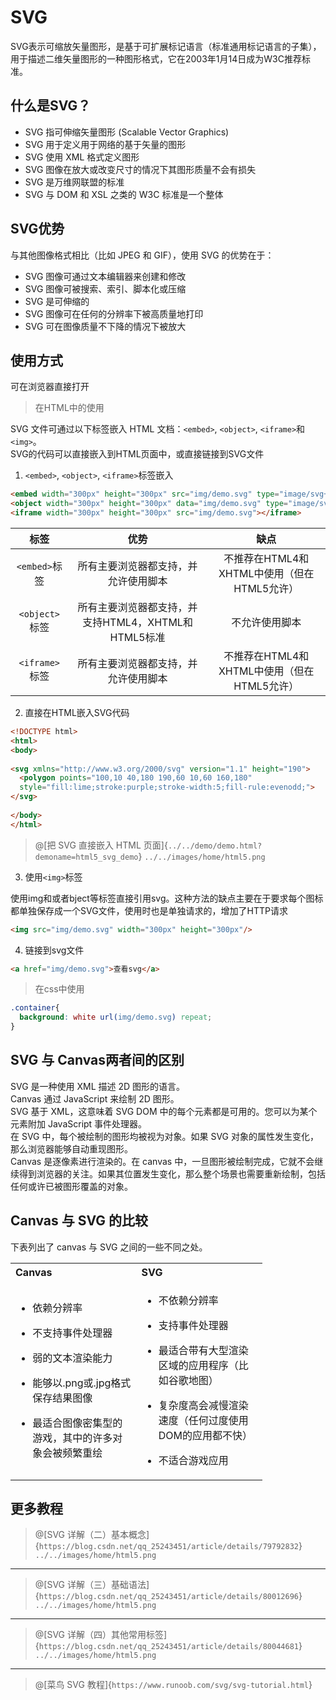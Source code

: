 # SVG

SVG表示可缩放矢量图形，是基于可扩展标记语言（标准通用标记语言的子集），用于描述二维矢量图形的一种图形格式，它在2003年1月14日成为W3C推荐标准。

## 什么是SVG？

* SVG 指可伸缩矢量图形 (Scalable Vector Graphics)
* SVG 用于定义用于网络的基于矢量的图形
* SVG 使用 XML 格式定义图形
* SVG 图像在放大或改变尺寸的情况下其图形质量不会有损失
* SVG 是万维网联盟的标准
* SVG 与 DOM 和 XSL 之类的 W3C 标准是一个整体

## SVG优势

与其他图像格式相比（比如 JPEG 和 GIF），使用 SVG 的优势在于：
* SVG 图像可通过文本编辑器来创建和修改
* SVG 图像可被搜索、索引、脚本化或压缩
* SVG 是可伸缩的
* SVG 图像可在任何的分辨率下被高质量地打印
* SVG 可在图像质量不下降的情况下被放大

## 使用方式

可在浏览器直接打开

> 在HTML中的使用

SVG 文件可通过以下标签嵌入 HTML 文档：`<embed>`, `<object>`, `<iframe>`和`<img>`。  
SVG的代码可以直接嵌入到HTML页面中，或直接链接到SVG文件

1. `<embed>`, `<object>`, `<iframe>`标签嵌入
```html
<embed width="300px" height="300px" src="img/demo.svg" type="image/svg+xml" />
<object width="300px" height="300px" data="img/demo.svg" type="image/svg+xml"></object>
<iframe width="300px" height="300px" src="img/demo.svg"></iframe>
```

标签 | 优势 | 缺点
:-: | :-: | :-:
`<embed>`标签 | 所有主要浏览器都支持，并允许使用脚本 | 不推荐在HTML4和XHTML中使用（但在HTML5允许）
`<object>`标签 | 所有主要浏览器都支持，并支持HTML4，XHTML和HTML5标准 | 不允许使用脚本
`<iframe>`标签 | 所有主要浏览器都支持，并允许使用脚本 | 不推荐在HTML4和XHTML中使用（但在HTML5允许）

2. 直接在HTML嵌入SVG代码

```html
<!DOCTYPE html>
<html>
<body>
 
<svg xmlns="http://www.w3.org/2000/svg" version="1.1" height="190">
  <polygon points="100,10 40,180 190,60 10,60 160,180"
  style="fill:lime;stroke:purple;stroke-width:5;fill-rule:evenodd;">
</svg>
 
</body>
</html>
```

> @[把 SVG 直接嵌入 HTML 页面]{`../../demo/demo.html?demoname=html5_svg_demo`}
> `../../images/home/html5.png`

3. 使用`<img>`标签

使用img和或者bject等标签直接引用svg。这种方法的缺点主要在于要求每个图标都单独保存成一个SVG文件，使用时也是单独请求的，增加了HTTP请求
```html
<img src="img/demo.svg" width="300px" height="300px"/>
```
4. 链接到svg文件
```html
<a href="img/demo.svg">查看svg</a>
```

> 在css中使用

```css
.container{
  background: white url(img/demo.svg) repeat;
}
```

## SVG 与 Canvas两者间的区别

SVG 是一种使用 XML 描述 2D 图形的语言。  
Canvas 通过 JavaScript 来绘制 2D 图形。  
SVG 基于 XML，这意味着 SVG DOM 中的每个元素都是可用的。您可以为某个元素附加 JavaScript 事件处理器。  
在 SVG 中，每个被绘制的图形均被视为对象。如果 SVG 对象的属性发生变化，那么浏览器能够自动重现图形。  
Canvas 是逐像素进行渲染的。在 canvas 中，一旦图形被绘制完成，它就不会继续得到浏览器的关注。如果其位置发生变化，那么整个场景也需要重新绘制，包括任何或许已被图形覆盖的对象。

## Canvas 与 SVG 的比较

下表列出了 canvas 与 SVG 之间的一些不同之处。
<table style="width: 80%;"><tbody><tr><th width="50%"align="left">Canvas</th><th width="50%"align="left">SVG</th></tr><tr><td><ul><li><p>依赖分辨率</p></li><li><p>不支持事件处理器</p></li><li><p>弱的文本渲染能力</p></li><li><p>能够以.png或.jpg格式保存结果图像</p></li><li><p>最适合图像密集型的游戏，其中的许多对象会被频繁重绘</p></li></ul></td><td><ul><li><p>不依赖分辨率</p></li><li><p>支持事件处理器</p></li><li><p>最适合带有大型渲染区域的应用程序（比如谷歌地图）</p></li><li><p>复杂度高会减慢渲染速度（任何过度使用DOM的应用都不快）</p></li><li><p>不适合游戏应用</p></li></ul></td></tr></tbody></table>

## 更多教程

> @[SVG 详解（二）基本概念]{`https://blog.csdn.net/qq_25243451/article/details/79792832`}
> `../../images/home/html5.png`

***

> @[SVG 详解（三）基础语法]{`https://blog.csdn.net/qq_25243451/article/details/80012696`}
> `../../images/home/html5.png`

***

> @[SVG 详解（四）其他常用标签]{`https://blog.csdn.net/qq_25243451/article/details/80044681`}
> `../../images/home/html5.png`

***

> @[菜鸟 SVG 教程]{`https://www.runoob.com/svg/svg-tutorial.html`}
